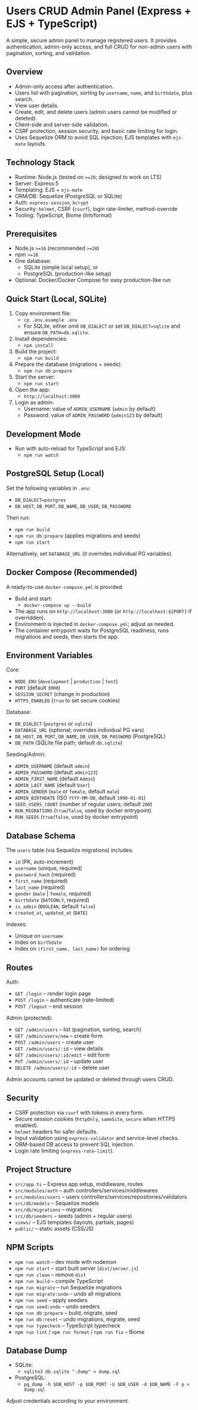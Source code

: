 # Users CRUD Admin Panel (Express + EJS + TypeScript)

A simple, secure admin panel to manage registered users. It provides authentication, admin-only access, and full CRUD for non-admin users with pagination, sorting, and validation.

## Overview

- Admin-only access after authentication.
- Users list with pagination, sorting by `username`, `name`, and `birthdate`, plus search.
- View user details.
- Create, edit, and delete users (admin users cannot be modified or deleted).
- Client-side and server-side validation.
- CSRF protection, session security, and basic rate limiting for login.
- Uses Sequelize ORM to avoid SQL injection; EJS templates with `ejs-mate` layouts.

## Technology Stack

- Runtime: Node.js (tested on `>=20`; designed to work on LTS)
- Server: Express 5
- Templating: EJS + `ejs-mate`
- ORM/DB: Sequelize (PostgreSQL or SQLite)
- Auth: `express-session`, `bcrypt`
- Security: `helmet`, CSRF (`csurf`), login rate-limiter, method-override
- Tooling: TypeScript, Biome (lint/format)

## Prerequisites

- Node.js `>=16` (recommended `>=20`)
- npm `>=10`
- One database:
  - SQLite (simple local setup), or
  - PostgreSQL (production-like setup)
- Optional: Docker/Docker Compose for easy production-like run

## Quick Start (Local, SQLite)

1. Copy environment file:
   - `cp .env.example .env`
   - For SQLite, either omit `DB_DIALECT` or set `DB_DIALECT=sqlite` and ensure `DB_PATH=db.sqlite`.
2. Install dependencies:
   - `npm install`
3. Build the project:
   - `npm run build`
4. Prepare the database (migrations + seeds):
   - `npm run db:prepare`
5. Start the server:
   - `npm run start`
6. Open the app:
   - `http://localhost:3000`
7. Login as admin:
   - Username: value of `ADMIN_USERNAME` (`admin` by default)
   - Password: value of `ADMIN_PASSWORD` (`admin123` by default)

## Development Mode

- Run with auto-reload for TypeScript and EJS:
  - `npm run watch`

## PostgreSQL Setup (Local)

Set the following variables in `.env`:

- `DB_DIALECT=postgres`
- `DB_HOST`, `DB_PORT`, `DB_NAME`, `DB_USER`, `DB_PASSWORD`

Then run:

- `npm run build`
- `npm run db:prepare` (applies migrations and seeds)
- `npm run start`

Alternatively, set `DATABASE_URL` (it overrides individual PG variables).

## Docker Compose (Recommended)

A ready-to-use `docker-compose.yml` is provided.

- Build and start:
  - `docker-compose up --build`
- The app runs on `http://localhost:3000` (or `http://localhost:${PORT}` if overridden).
- Environment is injected in `docker-compose.yml`; adjust as needed.
- The container entrypoint waits for PostgreSQL readiness, runs migrations and seeds, then starts the app.

## Environment Variables

Core:

- `NODE_ENV` (`development` | `production` | `test`)
- `PORT` (default `3000`)
- `SESSION_SECRET` (change in production)
- `HTTPS_ENABLED` (`true` to set secure cookies)

Database:

- `DB_DIALECT` (`postgres` or `sqlite`)
- `DATABASE_URL` (optional; overrides individual PG vars)
- `DB_HOST`, `DB_PORT`, `DB_NAME`, `DB_USER`, `DB_PASSWORD` (PostgreSQL)
- `DB_PATH` (SQLite file path; default `db.sqlite`)

Seeding/Admin:

- `ADMIN_USERNAME` (default `admin`)
- `ADMIN_PASSWORD` (default `admin123`)
- `ADMIN_FIRST_NAME` (default `Admin`)
- `ADMIN_LAST_NAME` (default `User`)
- `ADMIN_GENDER` (`male` or `female`, default `male`)
- `ADMIN_BIRTHDATE` (ISO `YYYY-MM-DD`, default `1990-01-01`)
- `SEED_USERS_COUNT` (number of regular users; default `200`)
- `RUN_MIGRATIONS` (`true`/`false`, used by docker entrypoint)
- `RUN_SEEDS` (`true`/`false`, used by docker entrypoint)

## Database Schema

The `users` table (via Sequelize migrations) includes:

- `id` (PK, auto-increment)
- `username` (unique, required)
- `password_hash` (required)
- `first_name` (required)
- `last_name` (required)
- `gender` (`male` | `female`, required)
- `birthdate` (`DATEONLY`, required)
- `is_admin` (`BOOLEAN`, default `false`)
- `created_at`, `updated_at` (`DATE`)

Indexes:

- Unique on `username`
- Index on `birthdate`
- Index on `(first_name, last_name)` for ordering

## Routes

Auth:

- `GET /login` – render login page
- `POST /login` – authenticate (rate-limited)
- `POST /logout` – end session

Admin (protected):

- `GET /admin/users` – list (pagination, sorting, search)
- `GET /admin/users/new` – create form
- `POST /admin/users` – create user
- `GET /admin/users/:id` – view details
- `GET /admin/users/:id/edit` – edit form
- `PUT /admin/users/:id` – update user
- `DELETE /admin/users/:id` – delete user

Admin accounts cannot be updated or deleted through users CRUD.

## Security

- CSRF protection via `csurf` with tokens in every form.
- Secure session cookies (`httpOnly`, `sameSite`, `secure` when HTTPS enabled).
- `helmet` headers for safer defaults.
- Input validation using `express-validator` and service-level checks.
- ORM-based DB access to prevent SQL injection.
- Login rate limiting (`express-rate-limit`).

## Project Structure

- `src/app.ts` – Express app setup, middleware, routes
- `src/modules/auth` – auth controllers/services/middlewares
- `src/modules/users` – users controllers/services/repositories/validators
- `src/db/models` – Sequelize models
- `src/db/migrations` – migrations
- `src/db/seeders` – seeds (admin + regular users)
- `views/` – EJS templates (layouts, partials, pages)
- `public/` – static assets (CSS/JS)

## NPM Scripts

- `npm run watch` – dev mode with nodemon
- `npm run start` – start built server (`dist/server.js`)
- `npm run clean` – remove `dist`
- `npm run build` – compile TypeScript
- `npm run migrate` – run Sequelize migrations
- `npm run migrate:undo` – undo all migrations
- `npm run seed` – apply seeders
- `npm run seed:undo` – undo seeders
- `npm run db:prepare` – build, migrate, seed
- `npm run db:reset` – undo migrations, migrate, seed
- `npm run typecheck` – TypeScript typecheck
- `npm run lint` / `npm run format` / `npm run fix` – Biome

## Database Dump

- SQLite:
  - `sqlite3 db.sqlite ".dump" > dump.sql`
- PostgreSQL:
  - `pg_dump -h $DB_HOST -p $DB_PORT -U $DB_USER -d $DB_NAME -F p > dump.sql`

Adjust credentials according to your environment.

